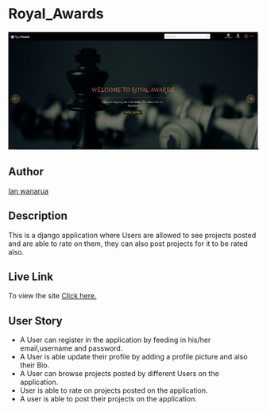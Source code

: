 # Royal_Awards

![RoyalAwards!](/static/img/Screenshot.png)

## Author

[Ian wanarua](https://github.com/Ianwanarua)

## Description

This is a django application where Users are allowed to see projects posted and are able to rate on them, they can also post projects for it to be rated also.

## Live Link

To view the site [Click here.](https://royalawards.herokuapp.com/)

## User Story

* A User can register in the application by feeding in his/her email,username and password.
* A User is able update their profile by adding a profile picture and also their Bio.
* A User can browse projects posted by different Users on the application. 
* User is able to rate on projects posted on the application.
* A user is able to post their projects on the application.
